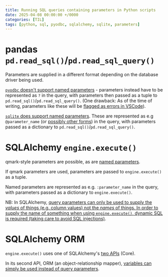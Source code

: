 ```yaml
---
title: Running SQL queries containing parameters in Python scripts
date: 2025-04-08 00:00:00 +/0000
categories: [TIL]
tags: [python, sql, pyodbc, sqlalchemy, sqlite, parameters]
---
```


# pandas `pd.read_sql()`/`pd.read_sql_query()`
Parameters are supplied in a different format depending on the database driver being used.

[`pyodbc` doesn't support named parameters](https://stackoverflow.com/questions/32748982/does-pyodbc-support-any-form-of-named-parameters) - parameters instead have to be represented as `?` in the query, with parameters then passed as a tuple to `pd.read_sql()`/`pd.read_sql_query()`. (One drawback: As of the time of writing, parameters like these will be [flagged as errors in VSCode](https://github.com/microsoft/vscode-mssql/issues/19096)).

[`sqlite` does support named parameters](https://www.sqlite.org/lang_expr.html#varparam). These are represented as e.g `@parameter_name` (or [possibly other forms](https://www.sqlite.org/lang_expr.html#varparam)) in the query, with parameters passed as a dictionary to `pd.read_sql()`/`pd.read_sql_query()`.

# SQLAlchemy `engine.execute()`
qmark-style parameters are possible, as are [named parameters](https://stackoverflow.com/a/78089822/4659442).

If qmark parameters are used, parameters are passed to `engine.execute()` as a tuple.

Named parameters are represented as e.g. `:parameter_name` in the query, with parameters passed as a dictionary to `engine.execute()`.

NB: In SQLAlchemy, [query parameters can only be used to supply the _values_ of things (e.g. column values) not the _names_ of things. In order to supply the name of something when using `engine.execute()`, dynamic SQL is required (taking care to avoid SQL injections)](https://stackoverflow.com/a/72818255/4659442).

# SQLAlchemy ORM
`engine.execute()` uses one of SQLAlchemy's [two APIs](https://docs.sqlalchemy.org/en/20/tutorial/index.html) (Core).

In its second API, ORM (an object-relationship mapper), [variables can simply be used instead of query parameters](https://philipnye.github.io/_posts/2025-04-11-Using%20SQLAlchemy%20ORM.md).
